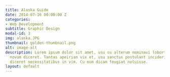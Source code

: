 ```yaml
---
title: Alaska Guide
date: 2014-07-16 00:00:00 Z
categories:
- Web Development
subtitle: Graphic Design
modal-id: 3
img: alaska.JPG
thumbnail: golden-thumbnail.png
alt: image-alt
description: Lorem ipsum dolor sit amet, usu cu alterum nominavi lobortis. At duo
  novum diceret. Tantas apeirian vix et, usu sanctus postulant inciderint ut, populo
  diceret necessitatibus in vim. Cu eum dicam feugiat noluisse.
layout: default
---
```


